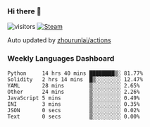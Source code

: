 ### Hi there 👋

![visitors](https://visitor-badge.glitch.me/badge?page_id=zhourunlai)
[![Steam](https://img.shields.io/badge/dynamic/json?label=Steam&query=%24.data.totalSubs&url=https%3A%2F%2Fapi.spencerwoo.com%2Fsubstats%2F%3Fsource%3DsteamGames%26queryKey%3D76561198285156854&suffix=%20Games&logo=steam&labelColor=134375&color=0b1a37&longCache=true)](http://steamcommunity.com/profiles/76561198285156854)

Auto updated by <a href="https://github.com/zhourunlai/zhourunlai/actions" target="_blank">zhourunlai/actions</a>

### Weekly Languages Dashboard

<!--PART:wakatime-->
```text
Python     14 hrs 40 mins ████████▒░ 81.77%
Solidity   2 hrs 14 mins  █▒░░░░░░░░ 12.47%
YAML       28 mins        ▒░░░░░░░░░ 2.65%
Other      24 mins        ▒░░░░░░░░░ 2.26%
JavaScript 5 mins         ▒░░░░░░░░░ 0.49%
INI        3 mins         ▒░░░░░░░░░ 0.35%
JSON       0 secs         ▒░░░░░░░░░ 0.02%
Text       0 secs         ▒░░░░░░░░░ 0.00%
```
<!--PART:wakatime-->
